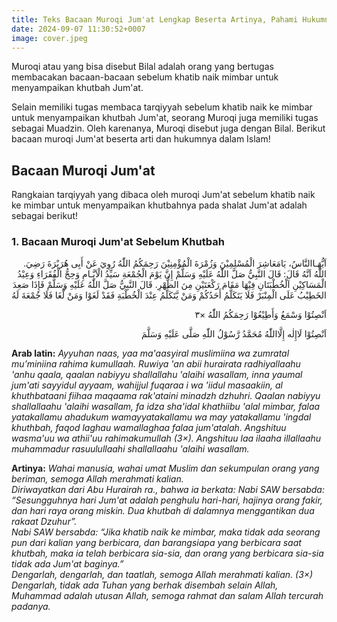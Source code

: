 ```yaml
---
title: Teks Bacaan Muroqi Jum'at Lengkap Beserta Artinya, Pahami Hukumnya
date: 2024-09-07 11:30:52+0007
image: cover.jpeg
---
```


Muroqi atau yang bisa disebut Bilal adalah orang yang bertugas membacakan bacaan-bacaan sebelum khatib naik mimbar untuk menyampaikan khutbah Jum'at.

Selain memiliki tugas membaca tarqiyyah sebelum khatib naik ke mimbar untuk menyampaikan khutbah Jum'at, seorang Muroqi juga memiliki tugas sebagai Muadzin. Oleh karenanya, Muroqi disebut juga dengan Bilal. Berikut bacaan muroqi Jum'at beserta arti dan hukumnya dalam Islam!

## Bacaan Muroqi Jum'at

Rangkaian tarqiyyah yang dibaca oleh muroqi Jum'at sebelum khatib naik ke mimbar untuk menyampaikan khutbahnya pada shalat Jum'at adalah sebagai berikut!

### 1. Bacaan Muroqi Jum'at Sebelum Khutbah

<div align="right">
.اَيُّهَـاالنَّاسُ، يَامَعَاشِرَ الْمُسْلِمِيْنَ وَزُمْرَةَ الْمُؤْمِنِيْنَ رَحِمَكُمُ اللّٰهُ رُوِيَ عَنْ أَبِى هُرَيْرَةَ رَضِيَ اللّٰهُ اَنَّهُ قَالَ: قَالَ النَّبِيُّ صَلَّ اللّٰهُ عَلَيْهِ وَسَلَّمْ إِنَّ يَوْمَ الْجُمْعَةِ سَيِّدُ الْاَيَّـامِ وَحِجُّ الْفُقَرَاءِ وَعِيْدُ الْمَسَاكِيْنِ اَلْخُطْبَتَانِ فِيْهَا مَقَامَ رَكْعَتَيْنِ مِنَ الظُّهْرِ. قَالَ النَّبِيُّ صَلَّ اللّٰهُ عَلَيْهِ وَسَلَّمْ فَإِذَا صَعِدَ الخَطِيْبُ عَلَى الْمِنْبَرْ فَلَا يَتَكَلَّمُ أَحَدُكُمْ وَمَنْ يَّتَكَلَّمُ عِنْدَ الْخُطْبَةِ فَقَدْ لَغَوْا وَمَنْ لَّغَا فَلَا جُمْعَةَ لَهُ

اَنْصِتُوْا وَسْمَعُ وَأَطِيْعُوْا رَحِمَكُمُ اللّٰهُ ×٣

اَنْصِتُوْا لَاإِلٰه إِلَّااللّٰهُ مُحَمَّدُ رَّسُوْلُ اللّٰهِ صَلَّى عَلَيْهِ وَسَلَّمَ
</div>

**Arab latin:** _Ayyuhan naas, yaa ma'aasyiral muslimiina wa zumratal
mu’miniina rahima kumullaah. Ruwiya 'an abii hurairata radhiyallaahu 'anhu qaala,
qaalan nabiyyu shallallahu 'alaihi wasallam, inna yaumal jum'ati sayyidul ayyaam,
wahijjul fuqaraa i wa 'iidul masaakiin, al khuthbataani fiihaa maqaama rak'ataini
minadzh dzhuhri. Qaalan nabiyyu shallallaahu 'alaihi wasallam, fa idza sha'idal khathiibu 'alal mimbar,
falaa yatakallamu ahadukum wamayyatakallamu wa may yatakallamu 'ingdal khuthbah,
faqod laghau wamallaghaa falaa jum'atalah. Angshituu wasma'uu wa athii'uu rahimakumullah (3×).
Angshituu laa ilaaha illallaahu muhammadur rasuulullaahi shallallaahu 'alaihi wasallam._

**Artinya:** _Wahai manusia, wahai umat Muslim dan sekumpulan orang yang beriman, semoga Allah merahmati kalian.</br>
Diriwayatkan dari Abu Hurairah ra., bahwa ia berkata: Nabi SAW bersabda: “Sesungguhnya hari Jum'at
adalah penghulu hari-hari, hajinya orang fakir, dan hari raya orang miskin.
Dua khutbah di dalamnya menggantikan dua rakaat Dzuhur”.</br>
Nabi SAW bersabda: “Jika khatib naik ke mimbar, maka tidak ada seorang pun dari kalian yang berbicara,
dan barangsiapa yang berbicara saat khutbah, maka ia telah berbicara sia-sia,
dan orang yang berbicara sia-sia tidak ada Jum'at baginya.”</br>
Dengarlah, dengarlah, dan taatlah, semoga Allah merahmati kalian. (3×)</br>
Dengarlah, tidak ada Tuhan yang berhak disembah selain Allah, Muhammad adalah utusan Allah, semoga rahmat dan salam Allah tercurah padanya._
